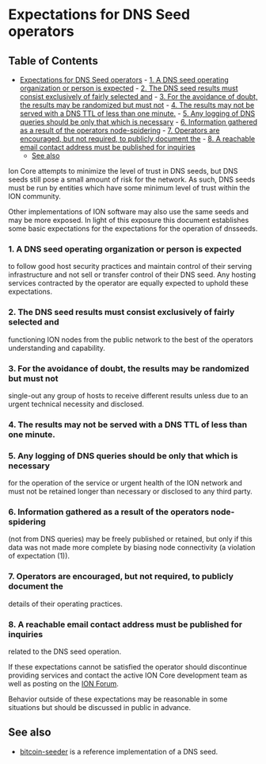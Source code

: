 # Expectations for DNS Seed operators

Table of Contents
------------------
- [Expectations for DNS Seed operators](#expectations-for-dns-seed-operators)
        - [1. A DNS seed operating organization or person is expected](#1-a-dns-seed-operating-organization-or-person-is-expected)
        - [2. The DNS seed results must consist exclusively of fairly selected and](#2-the-dns-seed-results-must-consist-exclusively-of-fairly-selected-and)
        - [3. For the avoidance of doubt, the results may be randomized but must not](#3-for-the-avoidance-of-doubt-the-results-may-be-randomized-but-must-not)
        - [4. The results may not be served with a DNS TTL of less than one minute.](#4-the-results-may-not-be-served-with-a-dns-ttl-of-less-than-one-minute)
        - [5. Any logging of DNS queries should be only that which is necessary](#5-any-logging-of-dns-queries-should-be-only-that-which-is-necessary)
        - [6. Information gathered as a result of the operators node-spidering](#6-information-gathered-as-a-result-of-the-operators-node-spidering)
        - [7. Operators are encouraged, but not required, to publicly document the](#7-operators-are-encouraged-but-not-required-to-publicly-document-the)
        - [8. A reachable email contact address must be published for inquiries](#8-a-reachable-email-contact-address-must-be-published-for-inquiries)
    - [See also](#see-also)

Ion Core attempts to minimize the level of trust in DNS seeds,
but DNS seeds still pose a small amount of risk for the network.
As such, DNS seeds must be run by entities which have some minimum
level of trust within the ION community.

Other implementations of ION software may also use the same
seeds and may be more exposed. In light of this exposure this
document establishes some basic expectations for the expectations
for the operation of dnsseeds.

### 1. A DNS seed operating organization or person is expected
to follow good host security practices and maintain control of
their serving infrastructure and not sell or transfer control of their
DNS seed. Any hosting services contracted by the operator are
equally expected to uphold these expectations.

### 2. The DNS seed results must consist exclusively of fairly selected and
functioning ION nodes from the public network to the best of the
operators understanding and capability.

### 3. For the avoidance of doubt, the results may be randomized but must not
single-out any group of hosts to receive different results unless due to an
urgent technical necessity and disclosed.

### 4. The results may not be served with a DNS TTL of less than one minute.

### 5. Any logging of DNS queries should be only that which is necessary
for the operation of the service or urgent health of the ION
network and must not be retained longer than necessary or disclosed
to any third party.

### 6. Information gathered as a result of the operators node-spidering
(not from DNS queries) may be freely published or retained, but only
if this data was not made more complete by biasing node connectivity
(a violation of expectation (1)).

### 7. Operators are encouraged, but not required, to publicly document the
details of their operating practices.

### 8. A reachable email contact address must be published for inquiries
related to the DNS seed operation.

If these expectations cannot be satisfied the operator should
discontinue providing services and contact the active ION
Core development team as well as posting on the
[ION Forum](https://forum.ioncoin.org).

Behavior outside of these expectations may be reasonable in some
situations but should be discussed in public in advance.

## See also
- [bitcoin-seeder](https://github.com/sipa/bitcoin-seeder) is a reference implementation of a DNS seed.
